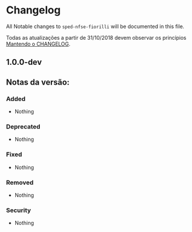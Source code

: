 # Changelog

All Notable changes to `sped-nfse-fiorilli` will be documented in this file.

Todas as atualizações a partir de 31/10/2018 devem observar os princípios [Mantendo o CHANGELOG](http://keepachangelog.com/).

## 1.0.0-dev

## Notas da versão:

### Added
- Nothing

### Deprecated
- Nothing

### Fixed
- Nothing

### Removed
- Nothing

### Security
- Nothing
